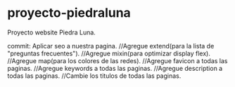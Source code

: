 # proyecto-piedraluna
Proyecto website Piedra Luna.


commit: Aplicar seo a nuestra pagina.
    //Agregue extend(para la lista de "preguntas frecuentes").
    //Agregue mixin(para optimizar display flex).
    //Agregue map(para los colores de las redes).
    //Agregue favicon a todas las paginas.
    //Agregue keywords a todas las paginas.
    //Agregue description a todas las paginas.
    //Cambie los titulos de todas las paginas.